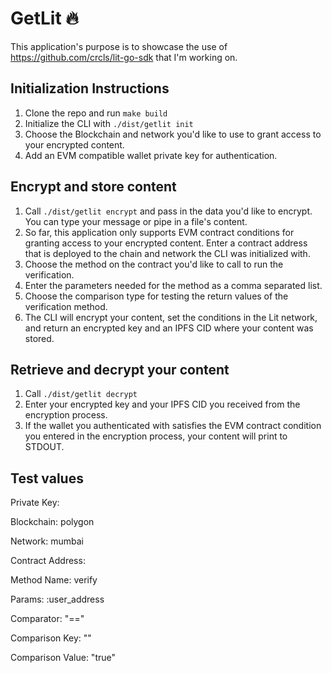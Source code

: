 # GetLit 🔥

This application's purpose is to showcase the use of
https://github.com/crcls/lit-go-sdk that I'm working on.

## Initialization Instructions

1. Clone the repo and run `make build`
2. Initialize the CLI with `./dist/getlit init`
3. Choose the Blockchain and network you'd like to use to grant access to
   your encrypted content.
4. Add an EVM compatible wallet private key for
   authentication.

## Encrypt and store content
1. Call `./dist/getlit encrypt` and pass in the data you'd like to
   encrypt. You can type your message or pipe in a file's content.
2. So far, this application only supports EVM contract conditions for
   granting access to your encrypted content. Enter a contract address
   that is deployed to the chain and network the CLI was initialized
   with.
3. Choose the method on the contract you'd like to call to run the
   verification.
4. Enter the parameters needed for the method as a comma separated list.
5. Choose the comparison type for testing the return values of the
   verification method.
6. The CLI will encrypt your content, set the conditions in the Lit
   network, and return an encrypted key and an IPFS CID where your
   content was stored.

## Retrieve and decrypt your content
1. Call `./dist/getlit decrypt`
2. Enter your encrypted key and your IPFS CID you received from the
   encryption process.
3. If the wallet you authenticated with satisfies the EVM contract
   condition you entered in the encryption process, your content will
   print to STDOUT.

## Test values

Private Key: 

Blockchain: polygon

Network: mumbai

Contract Address: 

Method Name: verify

Params: :user_address

Comparator: "=="

Comparison Key: ""

Comparison Value: "true"

